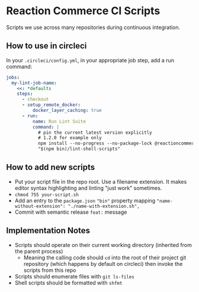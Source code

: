 # Reaction Commerce CI Scripts

Scripts we use across many repositories during continuous integration.

## How to use in circleci

In your `.circleci/config.yml`, in your appropriate job step, add a run command:


```yaml
jobs:
  my-lint-job-name:
    <<: *defaults
    steps:
      - checkout
      - setup_remote_docker:
          docker_layer_caching: true
      - run:
          name: Run Lint Suite
          command: |
            # pin the current latest version explicitly
            # 1.2.0 for example only
            npm install --no-progress --no-package-lock @reactioncommerce/ci-scripts@1.2.0 >/dev/null
            "$(npm bin)/lint-shell-scripts"
```

## How to add new scripts

- Put your script file in the repo root. Use a filename extension. It makes editor syntax highlighting and linting "just work" sometimes.
- `chmod 755 your-script.sh`
- Add an entry to the `package.json` `"bin"` property mapping `"name-without-extension": "./name-with-extension.sh",`
- Commit with semantic release `feat:` message

## Implementation Notes

- Scripts should operate on their current working directory (inherited from the parent process)
  - Meaning the calling code should `cd` into the root of their project git repository (which happens by default on circleci) then invoke the scripts from this repo
- Scripts should enumerate files with `git ls-files`
- Shell scripts should be formatted with `shfmt`
